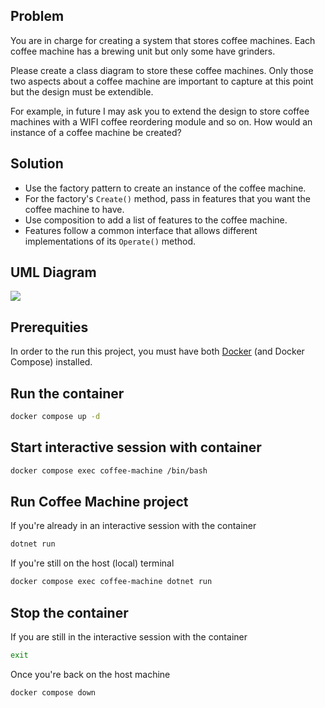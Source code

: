 ## Problem

You are in charge for creating a system that stores coffee machines. Each coffee machine has a brewing unit but only some have grinders.

Please create a class diagram to store these coffee machines.  Only those two aspects about a coffee machine are important to capture at this point but the design must be extendible.

For example, in future I may ask you to extend the design to store coffee machines with a WIFI coffee reordering module and so on.  How would an instance of a coffee machine be created? 

## Solution

- Use the factory pattern to create an instance of the coffee machine.
- For the factory's `Create()` method, pass in features that you want the coffee machine to have.
- Use composition to add a list of features to the coffee machine.
- Features follow a common interface that allows different implementations of its `Operate()` method.

## UML Diagram

[![](https://mermaid.ink/img/pako:eNq9VMtuwjAQ_BXLJ6Dk0KuFIhWqIqTSHlqpF1-seANWiYMcR1VE4du7eRgS5EQcUHOJY8_O7GPiA41SCZTRaCey7FmJjREJ11xX32SRxjHAWkRbpeEFhM0NfBZ7IAeuCT5vqYZ6tTRKSzD1x5eK1TqV-Q4Pjxe2VZdORDY1haN6WBjkh1Fcq2SEkVeV2dPKl8NpjMedg47Qf-l4Y85CJG41jPX20qHf92DKxMb9pTjqgNyWvaN-krLZcmVjnDdk7ELmBn5qwOi8twTbwOZFmXmLrK-4bjGNSe7boYvZ7sXL9WymtAUTiwjC0GvbYUytUWJA50nJrlIdhv2J-H-N2W8Q-M3MiNJbMMpmZbpeSBCEV-5hJKq8n11FEE4fOSUTFON0gqueavx2r5J0k23nNQBvzeymSgZG6JQHQS29ARydUpxVIpTEC7HyEqd2CwlwynAphfnmFD2COJHb9KPQEWXW5DCl-V5iY5v7k7JY7DLcBamwgHVzw5av4x9Hte1m?type=png)](https://mermaid.live/edit#pako:eNq9VMtuwjAQ_BXLJ6Dk0KuFIhWqIqTSHlqpF1-seANWiYMcR1VE4du7eRgS5EQcUHOJY8_O7GPiA41SCZTRaCey7FmJjREJ11xX32SRxjHAWkRbpeEFhM0NfBZ7IAeuCT5vqYZ6tTRKSzD1x5eK1TqV-Q4Pjxe2VZdORDY1haN6WBjkh1Fcq2SEkVeV2dPKl8NpjMedg47Qf-l4Y85CJG41jPX20qHf92DKxMb9pTjqgNyWvaN-krLZcmVjnDdk7ELmBn5qwOi8twTbwOZFmXmLrK-4bjGNSe7boYvZ7sXL9WymtAUTiwjC0GvbYUytUWJA50nJrlIdhv2J-H-N2W8Q-M3MiNJbMMpmZbpeSBCEV-5hJKq8n11FEE4fOSUTFON0gqueavx2r5J0k23nNQBvzeymSgZG6JQHQS29ARydUpxVIpTEC7HyEqd2CwlwynAphfnmFD2COJHb9KPQEWXW5DCl-V5iY5v7k7JY7DLcBamwgHVzw5av4x9Hte1m)


## Prerequities

In order to the run this project, you must have both [Docker](https://www.docker.com/) (and Docker Compose) installed.

## Run the container

```sh
docker compose up -d
``` 

## Start interactive session with container

```sh
docker compose exec coffee-machine /bin/bash
```

## Run Coffee Machine project

If you're already in an interactive session with the container

```sh
dotnet run
```

If you're still on the host (local) terminal

```sh
docker compose exec coffee-machine dotnet run
```


## Stop the container

If you are still in the interactive session with the container 
```sh
exit
```

Once you're back on the host machine
```sh
docker compose down
```
